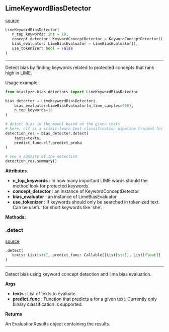 #


## LimeKeywordBiasDetector
[source](https://github.com/biaslyze-dev/biaslyze/blob/main/biaslyze/bias_detectors/lime_keyword_biasdetector.py/#L9)
```python 
LimeKeywordBiasDetector(
   n_top_keywords: int = 10,
   concept_detector: KeywordConceptDetector = KeywordConceptDetector(),
   bias_evaluator: LimeBiasEvaluator = LimeBiasEvaluator(),
   use_tokenizer: bool = False
)
```


---
Detect bias by finding keywords related to protected concepts that rank high in LIME.

Usage example:

```python
from biaslyze.bias_detectors import LimeKeywordBiasDetector

bias_detector = LimeKeywordBiasDetector(
    bias_evaluator=LimeBiasEvaluator(n_lime_samples=500),
    n_top_keywords=10
)

# detect bias in the model based on the given texts
# here, clf is a scikit-learn text classification pipeline trained for a binary classification task
detection_res = bias_detector.detect(
    texts=texts,
    predict_func=clf.predict_proba
)

# see a summary of the detection
detection_res.summary()
```


**Attributes**

* **n_top_keywords**  : In how many important LIME words should the method look for protected keywords.
* **concept_detector**  : an instance of KeywordConceptDetector
* **bias_evaluator**  : an instance of LimeBiasEvaluator
* **use_tokenizer**  : If keywords should only be searched in tokenized text. Can be useful for short keywords like 'she'.



**Methods:**


### .detect
[source](https://github.com/biaslyze-dev/biaslyze/blob/main/biaslyze/bias_detectors/lime_keyword_biasdetector.py/#L55)
```python
.detect(
   texts: List[str], predict_func: Callable[[List[str]], List[float]]
)
```

---
Detect bias using keyword concept detection and lime bias evaluation.


**Args**

* **texts**  : List of texts to evaluate.
* **predict_func**  : Function that predicts a for a given text. Currently only binary classification is supported.


**Returns**

An EvaluationResults object containing the results.
